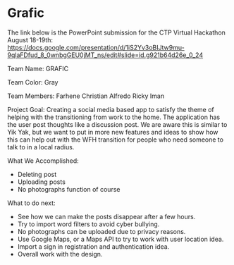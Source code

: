 # Grafic

The link below is the PowerPoint submission for the CTP Virtual Hackathon August 18-19th:
https://docs.google.com/presentation/d/1iS2Yv3oBIJtw9mu-9qlaFDfud_8_0wnbgGEU0jMT_ns/edit#slide=id.g921b64d26e_0_24

Team Name: GRAFIC

Team Color: Gray

Team Members:
Farhene
Christian
Alfredo
Ricky
Iman

Project Goal: Creating a social media based app to satisfy the theme of helping with the transitioning from work to the home. The application has the user post thoughts like a discussion post. We are aware this is similar to Yik Yak, but we want to put in more new features and ideas to show how this can help out with the WFH transition for people who need someone to talk to in a local radius.


What We Accomplished:
- Deleting post
- Uploading posts
- No photographs function of course

What to do next:

- See how we can make the posts disappear after a few hours.
- Try to import word filters to avoid cyber bullying.
- No photographs can be uploaded due to privacy reasons.
- Use Google Maps, or a Maps API to try to work with user location idea.
- Import a sign in registration and authentication idea.
- Overall work with the design.

